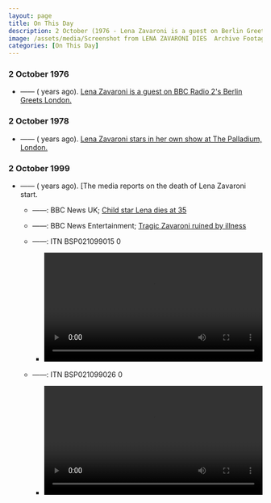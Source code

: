 ```yaml
---
layout: page
title: On This Day
description: 2 October (1976 - Lena Zavaroni is a guest on Berlin Greets London. 1978 - Lena Zavaroni stars in her own show at The Palladium, London. 1999 - The media reports on the death of Lena Zavaroni start.)
image: /assets/media/Screenshot from LENA ZAVARONI DIES  Archive Footage  ITN Source BSP021099011-0.png
categories: [On This Day]
---
```


### 2 October 1976
* —— (<span id="age1"></span> years ago). [Lena Zavaroni is a guest on BBC Radio 2's Berlin Greets London.](/bbc%20radio%202/1976/10/02/berlin-greets-london.html)

### 2 October 1978
* —— (<span id="age2"></span> years ago). [Lena Zavaroni stars in her own show at The Palladium, London.](/theatre/the%20london%20palladium/the%20lena%20zavaroni%20show/1978/10/02/the-lena-zavaroni-show.html)

### 2 October 1999
* —— (<span id="age3"></span> years ago). [The media reports on the death of Lena Zavaroni start.
   * ——: BBC News UK; [Child star Lena dies at 35](http://news.bbc.co.uk/1/hi/uk/463512.stm)
   * ——: BBC News Entertainment; [Tragic Zavaroni ruined by illness](http://news.bbc.co.uk/1/hi/entertainment/463549.stm)

   * ——: ITN BSP021099015 0
      * <video src="/assets/media/LENA ZAVARONI DIES  Archive Footage  ITN Source BSP021099015-0.mp4" width="100%" controls controlsList="nodownload"><p>If you are reading this, it is because your browser does not support the HTML5 video element.</p></video>
   * ——: ITN BSP021099026 0
      * <video src="/assets/media/LENA ZAVARONI DIES  Archive Footage  ITN Source BSP021099026-0.mp4" width="100%" controls controlsList="nodownload"><p>If you are reading this, it is because your browser does not support the HTML5 video element.</p></video>

<!-- Script for calculating number of years ago -->
<script>
var dob = '19761002';
var year = Number(dob.substr(0, 4));
var month = Number(dob.substr(4, 2)) - 1;
var day = Number(dob.substr(6, 2));
var today = new Date();
var age1 = today.getFullYear() - year;
if (today.getMonth() < month || (today.getMonth() == month && today.getDate() < day)) {
age1--;
}
document.getElementById("age1").innerHTML=age1;

var dob = '19781002';
var year = Number(dob.substr(0, 4));
var month = Number(dob.substr(4, 2)) - 1;
var day = Number(dob.substr(6, 2));
var today = new Date();
var age2 = today.getFullYear() - year;
if (today.getMonth() < month || (today.getMonth() == month && today.getDate() < day)) {
age2--;
}
document.getElementById("age2").innerHTML=age2;

var dob = '19991002';
var year = Number(dob.substr(0, 4));
var month = Number(dob.substr(4, 2)) - 1;
var day = Number(dob.substr(6, 2));
var today = new Date();
var age3 = today.getFullYear() - year;
if (today.getMonth() < month || (today.getMonth() == month && today.getDate() < day)) {
age3--;
}
document.getElementById("age3").innerHTML=age3;
</script>
